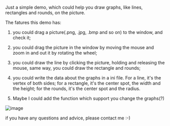 Just a simple demo, which could help you draw graphs, like lines, rectangles and rounds, on the picture.

The fatures this demo has:
1. you could drag a picture(.png, .jpg, .bmp and so on) to the window, and check it;

2. you could drag the picture in the window by moving the mouse and zoom in and out it by rotating the wheel;

3. you could draw the line by clicking the picture, holding and releasing the mouse, same way, you could draw the rectangle and rounds;

4. you could write the data about the graphs in a ini file. For a line, it's the vertex of both sides; for a rectangle, it's the center spot, the width and the height; for the rounds, it's the center spot and the radius.

5. Maybe I could add the function which support you change the graphs(?)

![image](https://github.com/EmttER/DemoForDrawingSomeGraphs/blob/master/images/Screenshot_01.png)

if you have any questions and advice, please contact me :-)
